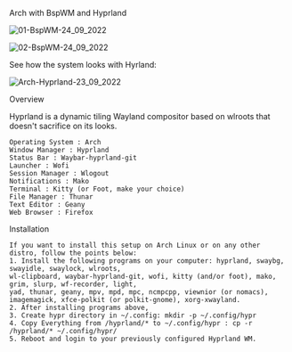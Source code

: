 Arch with BspWM and Hyprland

![01-BspWM-24_09_2022](https://user-images.githubusercontent.com/13444013/192105740-6720995e-b9e9-4668-894f-dd9db851c19b.png)

![02-BspWM-24_09_2022](https://user-images.githubusercontent.com/13444013/192105748-83ec3429-f879-431f-8fa5-b741510e157d.png)

See how the system looks with Hyrland:

![Arch-Hyprland-23_09_2022](https://user-images.githubusercontent.com/13444013/192105792-a09413e3-8a68-476a-aed1-34b7db63b676.png)

Overview

Hyprland is a dynamic tiling Wayland compositor based on wlroots that doesn't sacrifice on its looks.

    Operating System : Arch 
    Window Manager : Hyprland
    Status Bar : Waybar-hyprland-git
    Launcher : Wofi
    Session Manager : Wlogout
    Notifications : Mako
    Terminal : Kitty (or Foot, make your choice)
    File Manager : Thunar
    Text Editor : Geany
    Web Browser : Firefox

Installation

    If you want to install this setup on Arch Linux or on any other distro, follow the points below:
    1. Install the following programs on your computer: hyprland, swaybg, swayidle, swaylock, wlroots, 
    wl-clipboard, waybar-hyprland-git, wofi, kitty (and/or foot), mako, grim, slurp, wf-recorder, light, 
    yad, thunar, geany, mpv, mpd, mpc, ncmpcpp, viewnior (or nomacs), imagemagick, xfce-polkit (or polkit-gnome), xorg-xwayland.
    2. After installing programs above, 
    3. Create hypr directory in ~/.config: mkdir -p ~/.config/hypr
    4. Copy Everything from /hyprland/* to ~/.config/hypr : cp -r /hyprland/* ~/.config/hypr/
    5. Reboot and login to your previously configured Hyprland WM.
